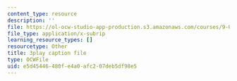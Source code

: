 ```yaml
---
content_type: resource
description: ''
file: https://ol-ocw-studio-app-production.s3.amazonaws.com/courses/9-04-sensory-systems-fall-2013/e5d45446480fe4a0afc207deb5df98e5_-I-WA_kSkfA.srt
file_type: application/x-subrip
learning_resource_types: []
resourcetype: Other
title: 3play caption file
type: OCWFile
uid: e5d45446-480f-e4a0-afc2-07deb5df98e5
---
```


